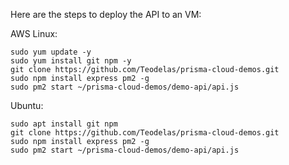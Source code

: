 Here are the steps to deploy the API to an VM:

AWS Linux:
```
sudo yum update -y
sudo yum install git npm -y
git clone https://github.com/Teodelas/prisma-cloud-demos.git
sudo npm install express pm2 -g
sudo pm2 start ~/prisma-cloud-demos/demo-api/api.js
```

Ubuntu:
```
sudo apt install git npm
git clone https://github.com/Teodelas/prisma-cloud-demos.git
sudo npm install express pm2 -g
sudo pm2 start ~/prisma-cloud-demos/demo-api/api.js

```

